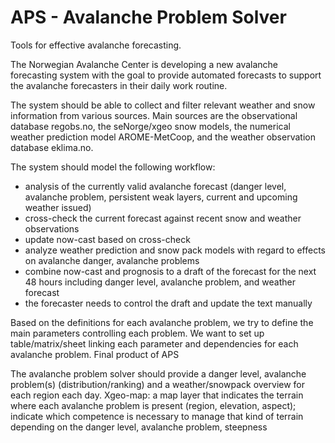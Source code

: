 # APS - Avalanche Problem Solver

Tools for effective avalanche forecasting.

The Norwegian Avalanche Center is developing a new avalanche forecasting system with the goal to provide automated forecasts to support the avalanche forecasters in their daily work routine.

The system should be able to collect and filter relevant weather and snow information from various sources. Main sources are the observational database regobs.no, the seNorge/xgeo snow models, the numerical weather prediction model AROME-MetCoop, and the weather observation database eklima.no.

The system should model the following workflow:

- analysis of the currently valid avalanche forecast (danger level, avalanche problem, persistent weak layers, current and upcoming weather issued)
- cross-check the current forecast against recent snow and weather observations
- update now-cast based on cross-check
- analyze weather prediction and snow pack models with regard to effects on avalanche danger, avalanche problems
- combine now-cast and prognosis to a draft of the forecast for the next 48 hours including danger level, avalanche problem, and weather forecast
- the forecaster needs to control the draft and update the text manually

Based on the definitions for each avalanche problem, we try to define the main parameters controlling each problem. We want to set up table/matrix/sheet linking each parameter and dependencies for each avalanche problem.
Final product of APS

The avalanche problem solver should provide a danger level, avalanche problem(s) (distribution/ranking) and a weather/snowpack overview for each region each day.
Xgeo-map: a map layer that indicates the terrain where each avalanche problem is present (region, elevation, aspect); indicate which competence is necessary to manage that kind of terrain depending on the danger level, avalanche problem, steepness